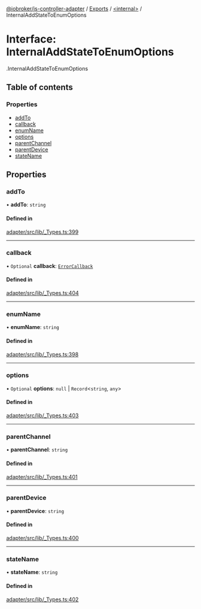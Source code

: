 [@iobroker/js-controller-adapter](../README.md) / [Exports](../modules.md) / [<internal\>](../modules/internal_.md) / InternalAddStateToEnumOptions

# Interface: InternalAddStateToEnumOptions

[<internal>](../modules/internal_.md).InternalAddStateToEnumOptions

## Table of contents

### Properties

- [addTo](internal_.InternalAddStateToEnumOptions.md#addto)
- [callback](internal_.InternalAddStateToEnumOptions.md#callback)
- [enumName](internal_.InternalAddStateToEnumOptions.md#enumname)
- [options](internal_.InternalAddStateToEnumOptions.md#options)
- [parentChannel](internal_.InternalAddStateToEnumOptions.md#parentchannel)
- [parentDevice](internal_.InternalAddStateToEnumOptions.md#parentdevice)
- [stateName](internal_.InternalAddStateToEnumOptions.md#statename)

## Properties

### addTo

• **addTo**: `string`

#### Defined in

[adapter/src/lib/_Types.ts:399](https://github.com/ioBroker/ioBroker.js-controller/blob/4552d569/packages/adapter/src/lib/_Types.ts#L399)

___

### callback

• `Optional` **callback**: [`ErrorCallback`](../modules/internal_.md#errorcallback)

#### Defined in

[adapter/src/lib/_Types.ts:404](https://github.com/ioBroker/ioBroker.js-controller/blob/4552d569/packages/adapter/src/lib/_Types.ts#L404)

___

### enumName

• **enumName**: `string`

#### Defined in

[adapter/src/lib/_Types.ts:398](https://github.com/ioBroker/ioBroker.js-controller/blob/4552d569/packages/adapter/src/lib/_Types.ts#L398)

___

### options

• `Optional` **options**: ``null`` \| `Record`<`string`, `any`\>

#### Defined in

[adapter/src/lib/_Types.ts:403](https://github.com/ioBroker/ioBroker.js-controller/blob/4552d569/packages/adapter/src/lib/_Types.ts#L403)

___

### parentChannel

• **parentChannel**: `string`

#### Defined in

[adapter/src/lib/_Types.ts:401](https://github.com/ioBroker/ioBroker.js-controller/blob/4552d569/packages/adapter/src/lib/_Types.ts#L401)

___

### parentDevice

• **parentDevice**: `string`

#### Defined in

[adapter/src/lib/_Types.ts:400](https://github.com/ioBroker/ioBroker.js-controller/blob/4552d569/packages/adapter/src/lib/_Types.ts#L400)

___

### stateName

• **stateName**: `string`

#### Defined in

[adapter/src/lib/_Types.ts:402](https://github.com/ioBroker/ioBroker.js-controller/blob/4552d569/packages/adapter/src/lib/_Types.ts#L402)

